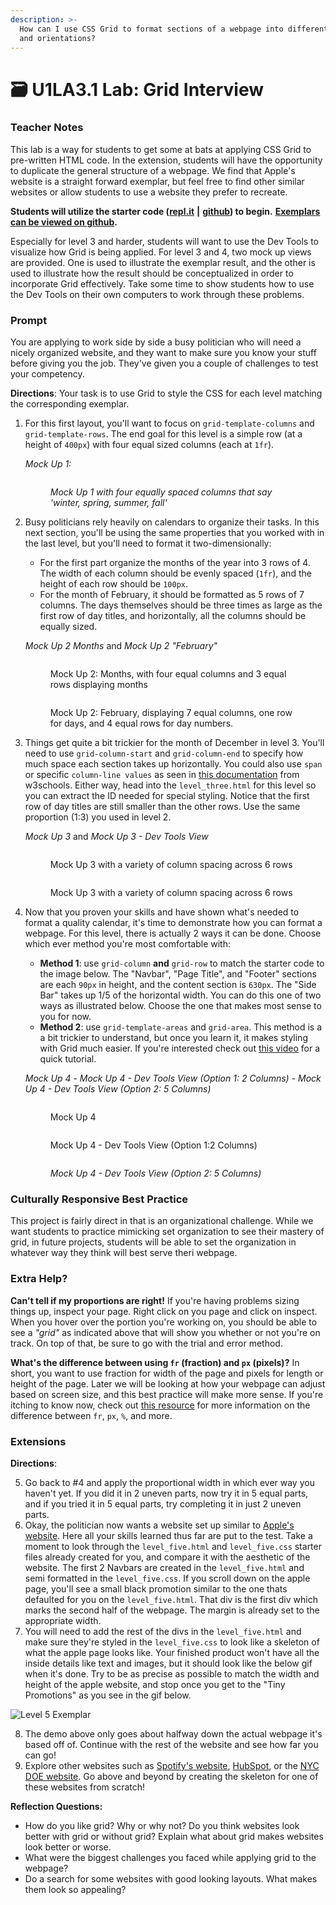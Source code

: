 ```yaml
---
description: >-
  How can I use CSS Grid to format sections of a webpage into different sizes
  and orientations?
---
```


# 🗃 U1LA3.1 Lab: Grid Interview

### Teacher Notes

This lab is a way for students to get some at bats at applying CSS Grid to pre-written HTML code. In the extension, students will have the opportunity to duplicate the general structure of a webpage. We find that Apple's website is a straight forward exemplar, but feel free to find other similar websites or allow students to use a website they prefer to recreate.

**Students will utilize the starter code (**[**repl.it**](https://replit.com/@qrtnycs4all/U1LA31-Mini-Project-Starter-Code#index.html) **|** [**github**](https://github.com/nycdoe-cs4all/interactive-web/tree/main/unit-1-html-and-css-good-vs-bad-design/U1LAB3.1/U1LAB3.1-Starter)**) to begin.** [**Exemplars can be viewed on github**](https://github.com/nycdoe-cs4all/interactive-web/tree/main/unit-1-html-and-css-good-vs-bad-design/U1LAB3.1/U1LAB3.1-Exemplar)**.**

Especially for level 3 and harder, students will want to use the Dev Tools to visualize how Grid is being applied. For level 3 and 4, two mock up views are provided. One is used to illustrate the exemplar result, and the other is used to illustrate how the result should be conceptualized in order to incorporate Grid effectively. Take some time to show students how to use the Dev Tools on their own computers to work through these problems.

### Prompt

You are applying to work side by side a busy politician who will need a nicely organized website, and they want to make sure you know your stuff before giving you the job. They've given you a couple of challenges to test your competency.

**Directions**: Your task is to use Grid to style the CSS for each level matching the corresponding exemplar.

1.  For this first layout, you'll want to focus on `grid-template-columns` and `grid-template-rows`. The end goal for this level is a simple row (at a height of `400px`) with four equal sized columns (each at `1fr`).

    _Mock Up 1:_

    <figure><img src="U1LAB3.1/U1LAB3.1-Starter/level1/img/level1.png" alt=""><figcaption><p><em>Mock Up 1 with four equally spaced columns that say 'winter, spring, summer, fall'</em> </p></figcaption></figure>
2.  Busy politicians rely heavily on calendars to organize their tasks. In this next section, you'll be using the same properties that you worked with in the last level, but you'll need to format it two-dimensionally:

    * For the first part organize the months of the year into 3 rows of 4. The width of each column should be evenly spaced (`1fr`), and the height of each row should be `100px`.
    * For the month of February, it should be formatted as 5 rows of 7 columns. The days themselves should be three times as large as the first row of day titles, and horizontally, all the columns should be equally sized.

    _Mock Up 2 Months_  and _Mock Up 2 "February"_&#x20;

    <figure><img src="U1LAB3.1/U1LAB3.1-Starter/level2/exemplar/level2a.png" alt=""><figcaption><p>Mock Up 2: Months, with four equal columns and 3 equal rows displaying months</p></figcaption></figure>

    <figure><img src="U1LAB3.1/U1LAB3.1-Starter/level2/exemplar/level2b.png" alt=""><figcaption><p>Mock Up 2: February, displaying 7 equal columns, one row for days, and 4 equal rows for day numbers.</p></figcaption></figure>
3.  Things get quite a bit trickier for the month of December in level 3. You'll need to use `grid-column-start` and `grid-column-end` to specify how much space each section takes up horizontally. You could also use `span` or specific `column-line values` as seen in [this documentation](https://www.w3schools.com/cssref/pr\_grid-column.asp) from w3schools. Either way, head into the `level_three.html` for this level so you can extract the ID needed for special styling. Notice that the first row of day titles are still smaller than the other rows. Use the same proportion (1:3) you used in level 2.

    _Mock Up 3_  and _Mock Up 3 - Dev Tools View_&#x20;

    <figure><img src="U1LAB3.1/U1LAB3.1-Starter/level3/img/level3.png" alt=""><figcaption><p>Mock Up 3 with a variety of column spacing across 6 rows</p></figcaption></figure>

    <figure><img src="U1LAB3.1/U1LAB3.1-Starter/level3/img/level3-grid.png" alt=""><figcaption><p>Mock Up 3 with a variety of column spacing across 6 rows</p></figcaption></figure>
4.  Now that you proven your skills and have shown what's needed to format a quality calendar, it's time to demonstrate how you can format a webpage. For this level, there is actually 2 ways it can be done. Choose which ever method you're most comfortable with:

    * **Method 1**: use `grid-column` **and** `grid-row` to match the starter code to the image below. The "Navbar", "Page Title", and "Footer" sections are each `90px` in height, and the content section is `630px`. The "Side Bar" takes up 1/5 of the horizontal width. You can do this one of two ways as illustrated below. Choose the one that makes most sense to you for now.
    * **Method 2**: use `grid-template-areas` and `grid-area`. This method is a a bit trickier to understand, but once you learn it, it makes styling with Grid much easier. If you're interested check out [this video](https://youtu.be/qTGbWfEEnKI?t=319) for a quick tutorial.

    _Mock Up 4_  - _Mock Up 4 - Dev Tools View (Option 1: 2 Columns)_  - _Mock Up 4 - Dev Tools View (Option 2: 5 Columns)_&#x20;

    <figure><img src="U1LAB3.1/U1LAB3.1-Starter/level4/img/level4.png" alt=""><figcaption><p>Mock Up 4</p></figcaption></figure>

    <figure><img src="U1LAB3.1/U1LAB3.1-Starter/level4/img/level4-fr-grid.png" alt=""><figcaption><p>Mock Up 4 - Dev Tools View (Option 1:2 Columns)</p></figcaption></figure>

    <figure><img src="U1LAB3.1/U1LAB3.1-Starter/level4/img/level4-grid.png" alt=""><figcaption><p><em>Mock Up 4 - Dev Tools View (Option 2: 5 Columns)</em> </p></figcaption></figure>

### Culturally Responsive Best Practice

This project is fairly direct in that is an organizational challenge. While we want students to practice mimicking set organization to see their mastery of grid, in future projects, students will be able to set the organization in whatever way they think will best serve theri webpage.

### Extra Help?

**Can't tell if my proportions are right!** If you're having problems sizing things up, inspect your page. Right click on you page and click on inspect. When you hover over the portion you're working on, you should be able to see a _"grid"_ as indicated above that will show you whether or not you're on track. On top of that, be sure to go with the trial and error method.

**What's the difference between using `fr` (fraction) and `px` (pixels)?** In short, you want to use fraction for width of the page and pixels for length or height of the page. Later we will be looking at how your webpage can adjust based on screen size, and this best practice will make more sense. If you're itching to know now, check out [this resource](https://medium.com/swlh/css-units-which-ones-to-use-and-avoid-31e4ed461f9) for more information on the difference between `fr`, `px`, `%`, and more.

### Extensions

**Directions**:

5. Go back to #4 and apply the proportional width in which ever way you haven't yet. If you did it in 2 uneven parts, now try it in 5 equal parts, and if you tried it in 5 equal parts, try completing it in just 2 uneven parts.
6. Okay, the politician now wants a website set up similar to [Apple's website](https://www.apple.com/mac/). Here all your skills learned thus far are put to the test. Take a moment to look through the `level_five.html` and `level_five.css` starter files already created for you, and compare it with the aesthetic of the website. The first 2 Navbars are created in the `level_five.html` and semi formatted in the `level_five.css`. If you scroll down on the apple page, you'll see a small black promotion similar to the one thats defaulted for you on the `level_five.html`. That div is the first div which marks the second half of the webpage. The margin is already set to the appropriate width.
7. You will need to add the rest of the divs in the `level_five.html` and make sure they're styled in the `level_five.css` to look like a skeleton of what the apple page looks like. Your finished product won't have all the inside details like text and images, but it should look like the below gif when it's done. Try to be as precise as possible to match the width and height of the apple website, and stop once you get to the "Tiny Promotions" as you see in the gif below.

![Level 5 Exemplar](U1LAB3.1/U1LAB3.1-Starter/level5/exemplar/level5.gif)

8. The demo above only goes about halfway down the actual webpage it's based off of. Continue with the rest of the website and see how far you can go!
9. Explore other websites such as [Spotify's website](https://www.spotify.com/us/free/), [HubSpot](https://www.hubspot.com/), or the [NYC DOE website](https://www.schools.nyc.gov/). Go above and beyond by creating the skeleton for one of these websites from scratch!

**Reflection Questions:**

* How do you like grid? Why or why not? Do you think websites look better with grid or without grid? Explain what about grid makes websites look better or worse.
* What were the biggest challenges you faced while applying grid to the webpage?
* Do a search for some websites with good looking layouts. What makes them look so appealing?
